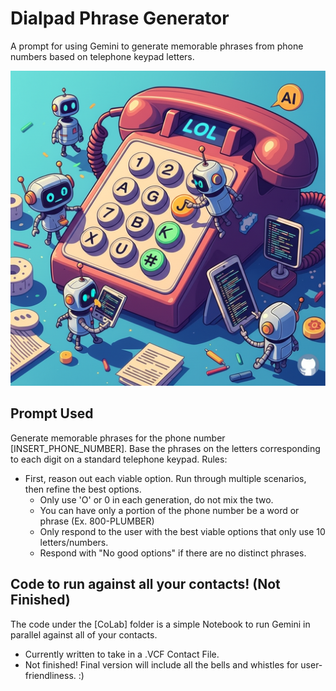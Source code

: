 # Dialpad Phrase Generator
A prompt for using Gemini to generate memorable phrases from phone numbers based on telephone keypad letters. 

![Simple Logo](./AI_image_logo.png)


## Prompt Used
Generate memorable phrases for the phone number [INSERT_PHONE_NUMBER]. Base the phrases on the letters corresponding to each digit on a standard telephone keypad. 
 Rules: 
- First, reason out each viable option. Run through multiple scenarios, then refine the best options.
    - Only use 'O' or 0 in each generation, do not mix the two.
    - You can have only a portion of the phone number be a word or phrase (Ex. 800-PLUMBER)
    - Only respond to the user with the best viable options that only use 10 letters/numbers.    
    - Respond with "No good options" if there are no distinct phrases.


## Code to run against all your contacts! (Not Finished)
The code under the [CoLab] folder is a simple Notebook to run Gemini in parallel against all of your contacts.
- Currently written to take in a .VCF Contact File.
- Not finished! Final version will include all the bells and whistles for user-friendliness. :)



